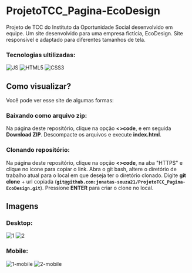 # ProjetoTCC_Pagina-EcoDesign
Projeto de TCC do Instituto da Oportunidade Social desenvolvido em equipe. Um site desenvolvido para uma empresa fictícia, EcoDesign. Site responsível e adaptado para diferentes tamanhos de tela.

### Tecnologias ultilizadas: 
![JS](https://img.shields.io/badge/JavaScript-323330?style=for-the-badge&logo=javascript&logoColor=F7DF1E)
![HTML5](https://img.shields.io/badge/HTML5-E34F26?style=for-the-badge&logo=html5&logoColor=white)
![CSS3](https://img.shields.io/badge/CSS3-1572B6?style=for-the-badge&logo=css3&logoColor=white)

## Como visualizar?
Você pode ver esse site de algumas formas:

### Baixando como arquivo zip:
Na página deste repositório, clique na opção **<>code**, e em seguida **Download ZIP**. Descompacte os arquivos e execute **index.html**.

### Clonando repositório:
Na página deste repositório, clique na opção **<>code**, na aba "HTTPS" e clique no ícone para copiar o link. 
Abra o git bash, altere o diretório de trabalho atual para o local em que deseja ter o diretório clonado. Digite **git clone** + url copiada (**`git@github.com:jonatas-souza21/ProjetoTCC_Pagina-EcoDesign.git`**).
Pressione **ENTER** para criar o clone no local.

## Imagens 
### Desktop:
![1](https://github.com/jonatas-souza21/ProjetoTCC_Pagina-EcoDesign/assets/79552618/99926027-6713-442d-84f5-a9b0dfe23a1f)
![2](https://github.com/jonatas-souza21/ProjetoTCC_Pagina-EcoDesign/assets/79552618/0776902c-8aaf-42d8-a7b1-fcda157b1c54)
### Mobile:
![1-mobile](https://github.com/jonatas-souza21/ProjetoTCC_Pagina-EcoDesign/assets/79552618/69e0503b-de63-4d0a-a897-ea3f1965301c)
![2-mobile](https://github.com/jonatas-souza21/ProjetoTCC_Pagina-EcoDesign/assets/79552618/05a326ef-16b7-4c00-b8b9-452478255380)
